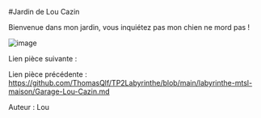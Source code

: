 #Jardin de Lou Cazin

Bienvenue dans mon jardin, vous inquiétez pas mon chien ne mord pas !

![image](https://user-images.githubusercontent.com/115231432/197833234-4c5decbb-17bd-4afc-a12c-11d0788aec8f.png)

Lien pièce suivante :

Lien pièce précédente : https://github.com/ThomasQlf/TP2Labyrinthe/blob/main/labyrinthe-mtsl-maison/Garage-Lou-Cazin.md

Auteur : Lou
